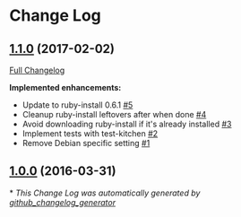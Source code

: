 # Change Log

## [1.1.0](https://github.com/ferrarimarco/ansible-role-ruby-install/tree/1.1.0) (2017-02-02)
[Full Changelog](https://github.com/ferrarimarco/ansible-role-ruby-install/compare/1.0.0...1.1.0)

**Implemented enhancements:**

- Update to ruby-install 0.6.1 [\#5](https://github.com/ferrarimarco/ansible-role-ruby-install/issues/5)
- Cleanup ruby-install leftovers after when done [\#4](https://github.com/ferrarimarco/ansible-role-ruby-install/issues/4)
- Avoid downloading ruby-install if it's already installed [\#3](https://github.com/ferrarimarco/ansible-role-ruby-install/issues/3)
- Implement tests with test-kitchen [\#2](https://github.com/ferrarimarco/ansible-role-ruby-install/issues/2)
- Remove Debian specific setting [\#1](https://github.com/ferrarimarco/ansible-role-ruby-install/issues/1)

## [1.0.0](https://github.com/ferrarimarco/ansible-role-ruby-install/tree/1.0.0) (2016-03-31)


\* *This Change Log was automatically generated by [github_changelog_generator](https://github.com/skywinder/Github-Changelog-Generator)*